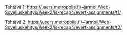 Tehtävä 1: https://users.metropolia.fi/~jarmoil/Web-Sovelluskehitys/Week2/js-recap4/event-assignments/t1/

Tehtävä 2: https://users.metropolia.fi/~jarmoil/Web-Sovelluskehitys/Week2/js-recap4/event-assignments/t2/

